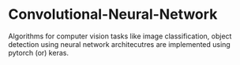 # Convolutional-Neural-Network

Algorithms for computer vision tasks like image classification, object detection using neural network architecutres are implemented using pytorch (or) keras.
